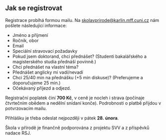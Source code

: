 
## Jak se registrovat

Registrace probíhá formou mailu. Na [skolavprirode@karlin.mff.cuni.cz](mailto:skolavprirode@karlin.mff.cuni.cz) nám pošlete následující informace:

- Jméno a příjmení
- Ročník, obor
- Email
- Speciální stravovací požadavky
- Pokud jsem doktorand, chci přednášet? (Studenti bakalářského a magisterského studia přednáší povinně.)
- Chci přednášet na vlastní téma?
- Přednášet anglicky mi vadí/nevadí
- Chci 25/40 min na přednášku (+5 min diskuse)? (Preferujeme a doporučujeme 25 min.)
- Očekávaný příjezd a odjezd.

Registrační poplatek činí <b>700 Kč</b>, v ceně je nocleh i strava (počínaje čtvrtečním obědem a nedělní snídaní konče). Podrobnosti o platbě přijdou v potvrzovacím mailu.

Přihlášku je třeba odeslat nejpozději v pátek <b>28.&nbsp;února</b>.

Škola v přírodě je finančně podporována z projektu SVV a z příspěvků nadace RSJ.
